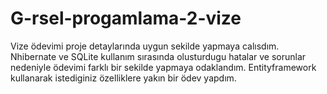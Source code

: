 # G-rsel-progamlama-2-vize
Vize ödevimi proje detaylarında uygun sekilde yapmaya calısdım. Nhibernate ve SQLite kullanım sırasında
olusturdugu hatalar ve sorunlar nedeniyle ödevimi farklı bir sekilde yapmaya odaklandım. 
Entityframework kullanarak istediginiz özelliklere yakın bir ödev yapdım.
